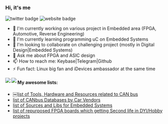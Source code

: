 ### Hi, it's me


![twitter badge](https://img.shields.io/badge/twitter-@iDoka_ru-blue?style=flat-square&link=https://twitter.com/idoka_ru&logo=twitter)
![website badge](https://img.shields.io/badge/website-idoka.ru-green?style=flat-square&link=http://idoka.ru)


<!--
[![iDoka's github stats](https://github-readme-stats.vercel.app/api?username=iDoka)](https://github.com/iDoka/github-readme-stats)
-->
<!--
[![Top Langs](https://github-readme-stats.vercel.app/api/top-langs/?username=iDoka)](https://github.com/iDoka/github-readme-stats)
-->

- 🔭 I'm currently working on various project in Embedded area (FPGA, Automotive, Reverse Engineering)
- 🌱 I'm currently learning programming uC on Embedded Systems
- 👯 I'm looking to collaborate on challenging project (mostly in Digital Design|Embedded Systems)
- 💬 Ask me about FPGA and ASIC design
- 📫 How to reach me: Keybase|Telegram|Github 
- ⚡ Fun fact: Linux big fan and iDevices ambassador at the same time


<a href="https://github.com/iDoka/github-readme-stats">
  <img align="left" src="https://github-readme-stats.vercel.app/api?username=iDoka&count_private=true&show_icons=true" />
</a>
<a href="https://github.com/iDoka/github-readme-stats">
  <img align="left" src="https://github-readme-stats.vercel.app/api/top-langs/?username=iDoka&hide=jupyter%20notebook" />
</a>


#### My awesome lists:

* [￼list of Tools, Hardware and Resources related to CAN bus](https://github.com/iDoka/awesome-canbus)
* [list of CANbus Databases by Car Vendors](https://github.com/iDoka/awesome-automotive-can-id)
* [list of Sources and Libs for Embedded Systems](https://github.com/iDoka/awesome-embedded-software)
* [list of repurposed FPGA boards which getting Second life in DYI/Hobby projects](https://github.com/iDoka/awesome-fpga-boards)



<!--
**iDoka/iDoka** is a ✨ _special_ ✨ repository because its `README.md` (this file) appears on your GitHub profile.

Here are some ideas to get you started:

- 🔭 I’m currently working on ...
- 🌱 I’m currently learning ...
- 👯 I’m looking to collaborate on ...
- 🤔 I’m looking for help with ...
- 💬 Ask me about ...
- 📫 How to reach me: ...
- 😄 Pronouns: ...
- ⚡ Fun fact: ...
-->
